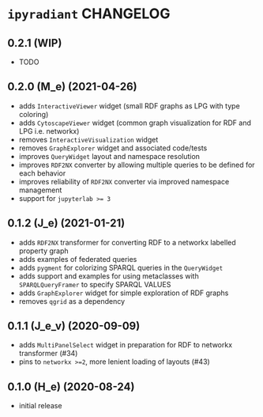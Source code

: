 # `ipyradiant` CHANGELOG

## 0.2.1 (WIP)

- TODO

## 0.2.0 (M_e) (2021-04-26)

- adds `InteractiveViewer` widget (small RDF graphs as LPG with type coloring)
- adds `CytoscapeViewer` widget (common graph visualization for RDF and LPG i.e.
  networkx)
- removes `InteractiveVisualization` widget
- removes `GraphExplorer` widget and associated code/tests
- improves `QueryWidget` layout and namespace resolution
- improves `RDF2NX` converter by allowing multiple queries to be defined for each
  behavior
- improves reliability of `RDF2NX` converter via improved namespace management
- support for `jupyterlab >= 3`

## 0.1.2 (J_e) (2021-01-21)

- adds `RDF2NX` transformer for converting RDF to a networkx labelled property graph
- adds examples of federated queries
- adds `pygment` for colorizing SPARQL queries in the `QueryWidget`
- adds support and examples for using metaclasses with `SPARQLQueryFramer` to specify
  SPARQL VALUES
- adds `GraphExplorer` widget for simple exploration of RDF graphs
- removes `qgrid` as a dependency

## 0.1.1 (J_e_v) (2020-09-09)

- adds `MultiPanelSelect` widget in preparation for RDF to networkx transformer (#34)
- pins to `networkx >=2`, more lenient loading of layouts (#43)

## 0.1.0 (H_e) (2020-08-24)

- initial release
